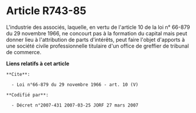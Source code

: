 # Article R743-85

L'industrie des associés, laquelle, en vertu de l'article 10 de la loi n° 66-879 du 29 novembre 1966, ne concourt pas à la
formation du capital mais peut donner lieu à l'attribution de parts d'intérêts, peut faire l'objet d'apports à une société
civile professionnelle titulaire d'un office de greffier de tribunal de commerce.

**Liens relatifs à cet article**

	**Cite**:

	  - Loi n°66-879 du 29 novembre 1966 - art. 10 (V)

	**Codifié par**:

	  - Décret n°2007-431 2007-03-25 JORF 27 mars 2007

